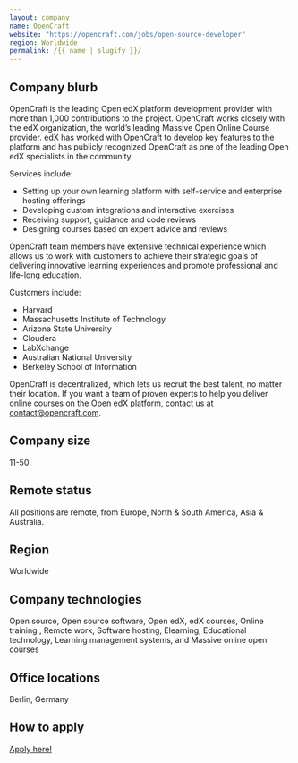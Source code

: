 ```yaml
---
layout: company
name: OpenCraft
website: "https://opencraft.com/jobs/open-source-developer"
region: Worldwide
permalink: /{{ name | slugify }}/
---
```


## Company blurb

OpenCraft is the leading Open edX platform development provider with more than 1,000 contributions to the project. OpenCraft works closely with the edX organization, the world’s leading Massive Open Online Course provider. edX has worked with OpenCraft to develop key features to the platform and has publicly recognized OpenCraft as one of the leading Open edX specialists in the community.

Services include:
- Setting up your own learning platform with self-service and enterprise hosting offerings
- Developing custom integrations and interactive exercises
- Receiving support, guidance and code reviews
- Designing courses based on expert advice and reviews 

OpenCraft team members have extensive technical experience which allows us to work with customers to achieve their strategic goals of delivering innovative learning experiences and promote professional and life-long education. 

Customers include:
- Harvard
- Massachusetts Institute of Technology
- Arizona State University
- Cloudera
- LabXchange
- Australian National University
- Berkeley School of Information

OpenCraft is decentralized, which lets us recruit the best talent, no matter their location. If you want a team of proven experts to help you deliver online courses on the Open edX platform, contact us at contact@opencraft.com.

## Company size

11-50

## Remote status

All positions are remote, from Europe, North & South America, Asia & Australia.

## Region

Worldwide

## Company technologies 

Open source, Open source software, Open edX, edX courses, Online training , Remote work, Software hosting, Elearning, Educational technology, Learning management systems, and Massive online open courses

## Office locations

Berlin, Germany

## How to apply

[Apply here!](https://opencraft.com/jobs/open-source-developer/)